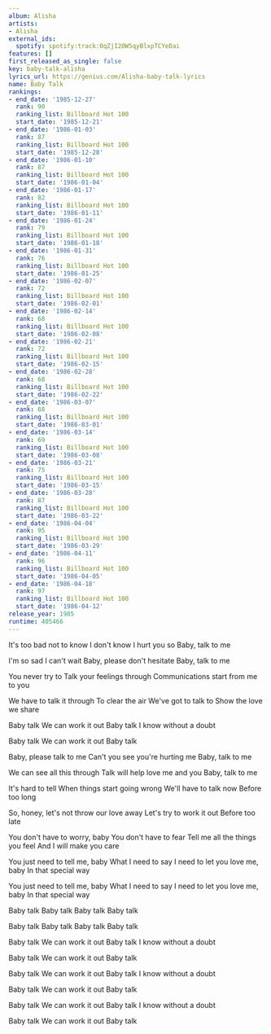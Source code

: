 ```yaml
---
album: Alisha
artists:
- Alisha
external_ids:
  spotify: spotify:track:0qZjI2OW5qyBlxpTCYeDai
features: []
first_released_as_single: false
key: baby-talk-alisha
lyrics_url: https://genius.com/Alisha-baby-talk-lyrics
name: Baby Talk
rankings:
- end_date: '1985-12-27'
  rank: 90
  ranking_list: Billboard Hot 100
  start_date: '1985-12-21'
- end_date: '1986-01-03'
  rank: 87
  ranking_list: Billboard Hot 100
  start_date: '1985-12-28'
- end_date: '1986-01-10'
  rank: 87
  ranking_list: Billboard Hot 100
  start_date: '1986-01-04'
- end_date: '1986-01-17'
  rank: 82
  ranking_list: Billboard Hot 100
  start_date: '1986-01-11'
- end_date: '1986-01-24'
  rank: 79
  ranking_list: Billboard Hot 100
  start_date: '1986-01-18'
- end_date: '1986-01-31'
  rank: 76
  ranking_list: Billboard Hot 100
  start_date: '1986-01-25'
- end_date: '1986-02-07'
  rank: 72
  ranking_list: Billboard Hot 100
  start_date: '1986-02-01'
- end_date: '1986-02-14'
  rank: 68
  ranking_list: Billboard Hot 100
  start_date: '1986-02-08'
- end_date: '1986-02-21'
  rank: 72
  ranking_list: Billboard Hot 100
  start_date: '1986-02-15'
- end_date: '1986-02-28'
  rank: 68
  ranking_list: Billboard Hot 100
  start_date: '1986-02-22'
- end_date: '1986-03-07'
  rank: 68
  ranking_list: Billboard Hot 100
  start_date: '1986-03-01'
- end_date: '1986-03-14'
  rank: 69
  ranking_list: Billboard Hot 100
  start_date: '1986-03-08'
- end_date: '1986-03-21'
  rank: 75
  ranking_list: Billboard Hot 100
  start_date: '1986-03-15'
- end_date: '1986-03-28'
  rank: 87
  ranking_list: Billboard Hot 100
  start_date: '1986-03-22'
- end_date: '1986-04-04'
  rank: 95
  ranking_list: Billboard Hot 100
  start_date: '1986-03-29'
- end_date: '1986-04-11'
  rank: 96
  ranking_list: Billboard Hot 100
  start_date: '1986-04-05'
- end_date: '1986-04-18'
  rank: 97
  ranking_list: Billboard Hot 100
  start_date: '1986-04-12'
release_year: 1985
runtime: 405466
---
```

It's too bad not to know
I don't know
I hurt you so
Baby, talk to me

I'm so sad
I can't wait
Baby, please don't hesitate
Baby, talk to me


You never try to
Talk your feelings through
Communications start from me to you

We have to talk it through
To clear the air
We've got to talk to
Show the love we share


Baby talk
We can work it out
Baby talk
I know without a doubt

Baby talk
We can work it out
Baby talk


Baby, please talk to me
Can't you see you're hurting me
Baby, talk to me

We can see all this through
Talk will help love me and you
Baby, talk to me


It's hard to tell
When things start going wrong
We'll have to talk now
Before too long

So, honey, let's not throw our love away
Let's try to work it out
Before too late

You don't have to worry, baby
You don't have to fear
Tell me all the things you feel
And I will make you care

You just need to tell me, baby
What I need to say
I need to let you love me, baby
In that special way

You just need to tell me, baby
What I need to say
I need to let you love me, baby
In that special way



Baby talk
Baby talk
Baby talk
Baby talk

Baby talk
Baby talk
Baby talk
Baby talk


Baby talk
We can work it out
Baby talk
I know without a doubt

Baby talk
We can work it out
Baby talk

Baby talk
We can work it out
Baby talk
I know without a doubt

Baby talk
We can work it out
Baby talk

Baby talk
We can work it out
Baby talk
I know without a doubt

Baby talk
We can work it out
Baby talk
